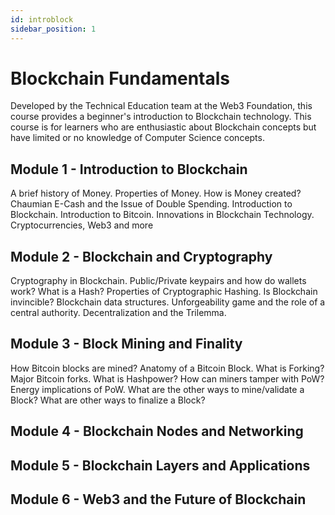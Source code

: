 ```yaml
---
id: introblock
sidebar_position: 1
---
```


# Blockchain Fundamentals

Developed by the Technical Education team at the Web3 Foundation, this course provides a beginner's introduction to Blockchain technology.
This course is for learners who are enthusiastic about Blockchain concepts but have limited or no knowledge of Computer Science concepts.

## Module 1 - Introduction to Blockchain

A brief history of Money. Properties of Money. How is Money created? Chaumian E-Cash and the Issue of Double Spending. Introduction to Blockchain.
Introduction to Bitcoin. Innovations in Blockchain Technology. Cryptocurrencies, Web3 and more

## Module 2 - Blockchain and Cryptography

Cryptography in Blockchain. Public/Private keypairs and how do wallets work? What is a Hash? Properties of Cryptographic Hashing. Is Blockchain invincible?
Blockchain data structures. Unforgeability game and the role of a central authority. Decentralization and the Trilemma.

## Module 3 - Block Mining and Finality

How Bitcoin blocks are mined? Anatomy of a Bitcoin Block. What is Forking? Major Bitcoin forks. What is Hashpower? How can miners tamper with PoW?
Energy implications of PoW. What are the other ways to mine/validate a Block? What are other ways to finalize a Block?

## Module 4 - Blockchain Nodes and Networking


## Module 5 - Blockchain Layers and Applications


## Module 6 - Web3 and the Future of Blockchain
